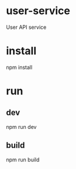 # user-service
User API service

# install
npm install

# run
## dev
npm run dev

## build
npm run build